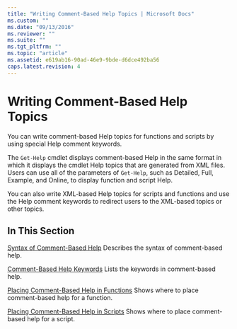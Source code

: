 ```yaml
---
title: "Writing Comment-Based Help Topics | Microsoft Docs"
ms.custom: ""
ms.date: "09/13/2016"
ms.reviewer: ""
ms.suite: ""
ms.tgt_pltfrm: ""
ms.topic: "article"
ms.assetid: e619ab16-90ad-46e9-9bde-d6dce492ba56
caps.latest.revision: 4
---
```

# Writing Comment-Based Help Topics

You can write comment-based Help topics for functions and scripts by using special Help comment keywords.

 The `Get-Help` cmdlet displays comment-based Help in the same format in which it displays the cmdlet Help topics that are generated from XML files. Users can use all of the parameters of `Get-Help`, such as Detailed, Full, Example, and Online, to display function and script Help.

 You can also write XML-based Help topics for scripts and functions and use the Help comment keywords to redirect users to the XML-based topics or other topics.

## In This Section

 [Syntax of Comment-Based Help](./syntax-of-comment-based-help.md)
 Describes the syntax of comment-based help.

 [Comment-Based Help Keywords](./comment-based-help-keywords.md)
 Lists the keywords in comment-based help.

 [Placing Comment-Based Help in Functions](./placing-comment-based-help-in-functions.md)
 Shows where to place comment-based help for a function.

 [Placing Comment-Based Help in Scripts](./placing-comment-based-help-in-scripts.md)
 Shows where to place comment-based help for a script.
